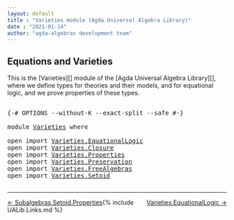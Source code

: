 ```yaml
---
layout: default
title : "Varieties module (Agda Universal Algebra Library)"
date : "2021-01-14"
author: "agda-algebras development team"
---
```


## <a id="equations-and-varieties">Equations and Varieties</a>

This is the [Varieties][] module of the [Agda Universal Algebra Library][], where we define types for theories and their models, and for equational logic, and we prove properties of these types.

<pre class="Agda">

<a id="421" class="Symbol">{-#</a> <a id="425" class="Keyword">OPTIONS</a> <a id="433" class="Pragma">--without-K</a> <a id="445" class="Pragma">--exact-split</a> <a id="459" class="Pragma">--safe</a> <a id="466" class="Symbol">#-}</a>

<a id="471" class="Keyword">module</a> <a id="478" href="Varieties.html" class="Module">Varieties</a> <a id="488" class="Keyword">where</a>

<a id="495" class="Keyword">open</a> <a id="500" class="Keyword">import</a> <a id="507" href="Varieties.EquationalLogic.html" class="Module">Varieties.EquationalLogic</a>
<a id="533" class="Keyword">open</a> <a id="538" class="Keyword">import</a> <a id="545" href="Varieties.Closure.html" class="Module">Varieties.Closure</a>
<a id="563" class="Keyword">open</a> <a id="568" class="Keyword">import</a> <a id="575" href="Varieties.Properties.html" class="Module">Varieties.Properties</a>
<a id="596" class="Keyword">open</a> <a id="601" class="Keyword">import</a> <a id="608" href="Varieties.Preservation.html" class="Module">Varieties.Preservation</a>
<a id="631" class="Keyword">open</a> <a id="636" class="Keyword">import</a> <a id="643" href="Varieties.FreeAlgebras.html" class="Module">Varieties.FreeAlgebras</a>
<a id="666" class="Keyword">open</a> <a id="671" class="Keyword">import</a> <a id="678" href="Varieties.Setoid.html" class="Module">Varieties.Setoid</a>

</pre>

---------------------------------

<span style="float:left;">[← Subalgebras.Setoid.Properties](Subalgebras.Setoid.Properties.html)</span>
<span style="float:right;">[Varieties.EquationalLogic →](Varieties.EquationalLogic.html)</span>

{% include UALib.Links.md %}
